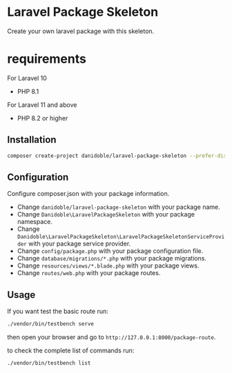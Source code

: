 # Laravel Package Skeleton

Create your own laravel package with this skeleton.

# requirements

For Laravel 10

* PHP 8.1

For Laravel 11 and above

* PHP 8.2 or higher

## Installation

```bash
composer create-project danidoble/laravel-package-skeleton --prefer-dist --stability=dev
```

## Configuration

Configure composer.json with your package information.

* Change `danidoble/laravel-package-skeleton` with your package name.
* Change `Danidoble\LaravelPackageSkeleton` with your package namespace.
* Change `Danidoble\LaravelPackageSkeleton\LaravelPackageSkeletonServiceProvider` with your package service provider.
* Change `config/package.php` with your package configuration file.
* Change `database/migrations/*.php` with your package migrations.
* Change `resources/views/*.blade.php` with your package views.
* Change `routes/web.php` with your package routes.

## Usage

If you want test the basic route run:

```bash
./vendor/bin/testbench serve
```

then open your browser and go to `http://127.0.0.1:8000/package-route`.

to check the complete list of commands run:

```bash
./vendor/bin/testbench list
```
